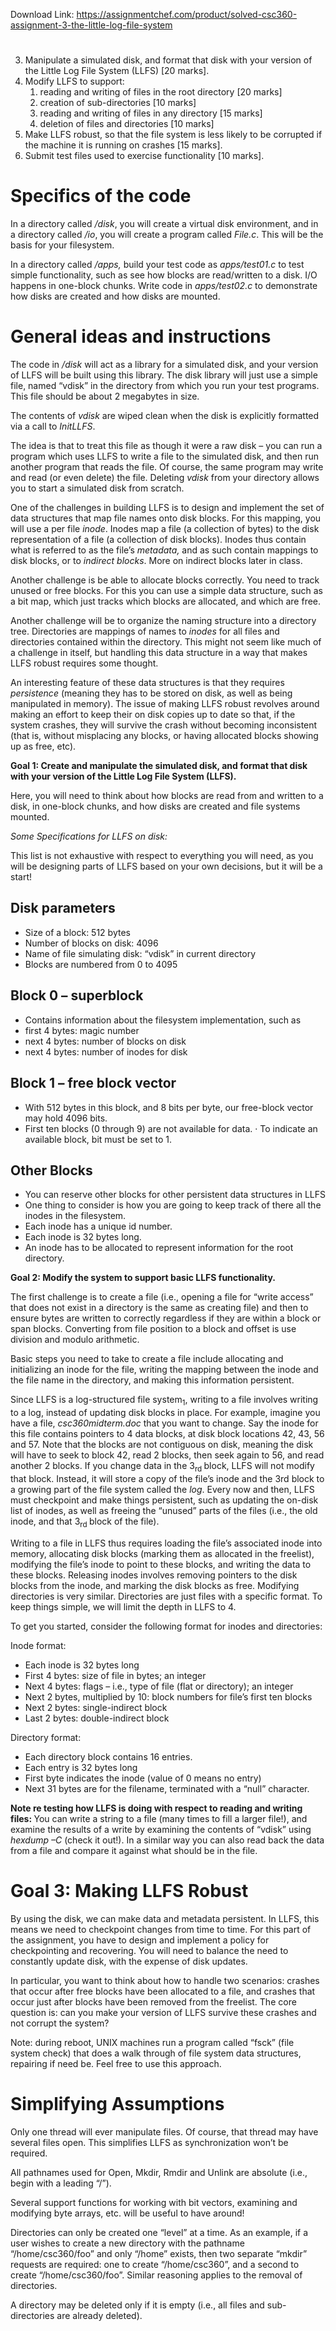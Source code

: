Download Link: https://assignmentchef.com/product/solved-csc360-assignment-3-the-little-log-file-system
<br>
<h1></h1>

<ol start="3">

 <li>Manipulate a simulated disk, and format that disk with your version of the Little Log File System (LLFS) [20 marks].</li>

 <li>Modify LLFS to support:

  <ol>

   <li>reading and writing of files in the root directory [20 marks]</li>

   <li>creation of sub-directories [10 marks]</li>

   <li>reading and writing of files in any directory [15 marks]</li>

   <li>deletion of files and directories [10 marks]</li>

  </ol></li>

 <li>Make LLFS robust, so that the file system is less likely to be corrupted if the machine it is running on crashes [15 marks].</li>

 <li>Submit test files used to exercise functionality [10 marks].</li>

</ol>




<h1>Specifics of the code</h1>

In a directory called <em>/disk</em>, you will create a virtual disk environment, and in a directory called <em>/io</em>, you will create a program called <em>File.c</em>.  This will be the basis for your filesystem.

In a directory called <em>/apps, </em>build your test code as <em>apps/test01.c </em>to test simple functionality, such as see how blocks are read/written to a disk. I/O happens in one-block chunks. Write code in <em>apps/test02.c </em>to demonstrate how disks are created and how disks are mounted.

<h1>General ideas and instructions</h1>

The code in <em>/disk </em>will act as a library for a simulated disk, and your version of LLFS will be built using this library. The disk library will just use a simple file, named “vdisk” in the directory from which you run your test programs. This file should be about 2 megabytes in size.

The contents of <em>vdisk </em>are wiped clean when the disk is explicitly formatted via a call to <em>InitLLFS</em>.

The idea is that to treat this file as though it were a raw disk – you can run a program which uses LLFS to write a file to the simulated disk, and then run another program that reads the file. Of course, the same program may write and read (or even delete) the file. Deleting <em>vdisk </em>from your directory allows you to start a simulated disk from scratch.

One of the challenges in building LLFS is to design and implement the set of data structures that map file names onto disk blocks. For this mapping, you will use a per file <em>inode</em>. Inodes map a file (a collection of bytes) to the disk representation of a file (a collection of disk blocks). Inodes thus contain what is referred to as the file’s <em>metadata, </em>and as such contain mappings to disk blocks, or to <em>indirect blocks</em>. More on indirect blocks later in class.

Another challenge is be able to allocate blocks correctly.  You need to track unused or free blocks. For this you can use a simple data structure, such as a bit map, which just tracks which blocks are allocated, and which are free.

Another challenge will be to organize the naming structure into a directory tree.  Directories are mappings of names to <em>inodes</em> for all files and directories contained within the directory. This might not seem like much of a challenge in itself, but handling this data structure in a way that makes LLFS robust requires some thought.

An interesting feature of these data structures is that they requires <em>persistence </em>(meaning they has to be stored on disk, as well as being manipulated in memory). The issue of making LLFS robust revolves around making an effort to keep their on disk copies up to date so that, if the system crashes, they will survive the crash without becoming inconsistent (that is, without misplacing any blocks, or having allocated blocks showing up as free, etc).

<strong>Goal 1: Create and manipulate the simulated disk, and format that disk with your version of the Little Log File System (LLFS). </strong>

Here, you will need to think about how blocks are read from and written to a disk, in one-block chunks, and how disks are created and file systems mounted.

<em>Some Specifications for LLFS on disk: </em>

This list is not exhaustive with respect to everything you will need, as you will be designing parts of LLFS based on your own decisions, but it will be a start!

<h2>Disk parameters</h2>

<ul>

 <li>Size of a block: 512 bytes</li>

 <li>Number of blocks on disk: 4096</li>

 <li>Name of file simulating disk: “vdisk” in current directory</li>

 <li>Blocks are numbered from 0 to 4095</li>

</ul>

<em> </em>

<h2>Block 0 – superblock</h2>

<ul>

 <li>Contains information about the filesystem implementation, such as</li>

 <li>first 4 bytes: magic number</li>

 <li>next 4 bytes: number of blocks on disk</li>

 <li>next 4 bytes: number of inodes for disk</li>

</ul>

<em> </em>

<h2>Block 1 – free block vector</h2>

<ul>

 <li>With 512 bytes in this block, and 8 bits per byte, our free-block vector may hold 4096 bits.</li>

 <li>First ten blocks (0 through 9) are not available for data. · To indicate an available block, bit must be set to 1.</li>

</ul>




<h2>Other Blocks</h2>

<ul>

 <li>You can reserve other blocks for other persistent data structures in LLFS</li>

 <li>One thing to consider is how you are going to keep track of there all the inodes in the filesystem.</li>

 <li>Each inode has a unique id number.</li>

 <li>Each inode is 32 bytes long.</li>

 <li>An inode has to be allocated to represent information for the root directory.</li>

</ul>

<strong>Goal 2: Modify the system to support basic LLFS functionality. </strong>

The first challenge is to create a file (i.e., opening a file for “write access” that does not exist in a directory is the same as creating file) and then to ensure bytes are written to correctly regardless if they are within a block or span blocks. Converting from file position to a block and offset is use division and modulo arithmetic.




Basic steps you need to take to create a file include allocating and initializing an inode for the file, writing the mapping between the inode and the file name in the directory, and making this information persistent.




Since LLFS is a log-structured file system<sub>1</sub>, writing to a file involves writing to a log, instead of updating disk blocks in place. For example, imagine you have a file, <em>csc360midterm.doc </em>that you want to change. Say the inode for this file contains pointers to 4 data blocks, at disk block locations 42, 43, 56 and 57. Note that the blocks are not contiguous on disk, meaning the disk will have to seek to block 42, read 2 blocks, then seek again to 56, and read another 2 blocks. If you change data in the 3<sub>rd </sub>block, LLFS will not modify that block. Instead, it will store a copy of the file’s inode and the 3rd block to a growing part of the file system called the <em>log</em>. Every now and then, LLFS must checkpoint and make things persistent, such as updating the on-disk list of inodes, as well as freeing the “unused” parts of the files (i.e., the old inode, and that 3<sub>rd </sub>block of the file).




Writing to a file in LLFS thus requires loading the file’s associated inode into memory, allocating disk blocks (marking them as allocated in the freelist), modifying the file’s inode to point to these blocks, and writing the data to these blocks. Releasing inodes involves removing pointers to the disk blocks from the inode, and marking the disk blocks as free. Modifying directories is very similar. Directories are just files with a specific format. To keep things simple, we will limit the depth in LLFS to 4.




To get you started, consider the following format for inodes and directories:




Inode format:

<ul>

 <li>Each inode is 32 bytes long</li>

 <li>First 4 bytes: size of file in bytes; an integer</li>

 <li>Next 4 bytes: flags – i.e., type of file (flat or directory); an integer</li>

 <li>Next 2 bytes, multiplied by 10: block numbers for file’s first ten blocks</li>

 <li>Next 2 bytes: single-indirect block</li>

 <li>Last 2 bytes: double-indirect block</li>

</ul>




Directory format:

<ul>

 <li>Each directory block contains 16 entries.</li>

 <li>Each entry is 32 bytes long</li>

 <li>First byte indicates the inode (value of 0 means no entry)</li>

 <li>Next 31 bytes are for the filename, terminated with a “null” character.</li>

</ul>




<strong>Note re testing how LLFS is doing with respect to reading and writing files: </strong>You can write a string to a file (many times to fill a larger file!), and examine the results of a write by examining the contents of “vdisk” using <em>hexdump –C </em> (check it out!).  In a similar way you can also read back the data from a file and compare it against what should be in the file.

<strong> </strong>

<h1>Goal 3: Making LLFS Robust</h1>

By using the disk, we can make data and metadata persistent. In LLFS, this means we need to checkpoint changes from time to time. For this part of the assignment, you have to design and implement a policy for checkpointing and recovering. You will need to balance the need to constantly update disk, with the expense of disk updates.




In particular, you want to think about how to handle two scenarios: crashes that occur after free blocks have been allocated to a file, and crashes that occur just after blocks have been removed from the freelist. The core question is: can you make your version of LLFS survive these crashes and not corrupt the system?




Note: during reboot, UNIX machines run a program called “fsck” (file system check) that does a walk through of file system data structures, repairing if need be. Feel free to use this approach.







<h1>Simplifying Assumptions</h1>

Only one thread will ever manipulate files. Of course, that thread may have several files open. This simplifies LLFS as synchronization won’t be required.




All pathnames used for Open, Mkdir, Rmdir and Unlink are absolute (i.e., begin with a leading “/”).




Several support functions for working with bit vectors, examining and modifying byte arrays, etc. will be useful to have around!




Directories can only be created one “level” at a time. As an example, if a user wishes to create a new directory with the pathname “/home/csc360/foo” and only “/home” exists, then two separate “mkdir” requests are required: one to create “/home/csc360”, and a second to create “/home/csc360/foo”. Similar reasoning applies to the removal of directories.




A directory may be deleted only if it is empty (i.e., all files and sub-directories are already deleted).